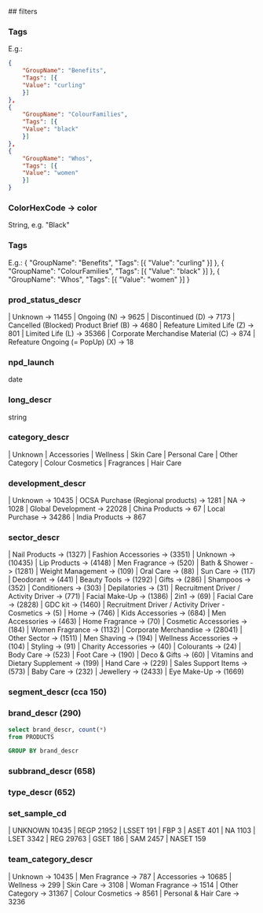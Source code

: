 ## filters

### Tags 

E.g.:
```json
{
    "GroupName": "Benefits",
    "Tags": [{
    "Value": "curling"
    }]
},
{
    "GroupName": "ColourFamilies",
    "Tags": [{
    "Value": "black"
    }]
},
{
    "GroupName": "Whos",
    "Tags": [{
    "Value": "women"
    }]
}
```

### ColorHexCode -> color 

String, e.g. "Black"

### Tags 

E.g.:
{
    "GroupName": "Benefits",
    "Tags": [{
      "Value": "curling"
    }]
},
{
    "GroupName": "ColourFamilies",
    "Tags": [{
      "Value": "black"
    }]
},
{
    "GroupName": "Whos",
    "Tags": [{
      "Value": "women"
    }]
}

	
### prod_status_descr 
 | Unknown -> 11455
 | Ongoing (N) -> 9625
 | Discontinued (D) -> 7173
 | Cancelled (Blocked) Product Brief (B) -> 4680
 | Refeature Limited Life (Z) -> 801
 | Limited Life (L) -> 35366
 | Corporate  Merchandise Material (C) -> 874
 | Refeature Ongoing (= PopUp) (X) -> 18

### npd_launch
  date
### long_descr
  string
### category_descr
| Unknown
| Accessories
| Wellness
| Skin Care
| Personal Care
| Other Category
| Colour Cosmetics
| Fragrances
| Hair Care

### development_descr
 | Unknown -> 10435
 | OCSA Purchase (Regional products) -> 1281
 | NA -> 1028
 | Global Development -> 22028
 | China Products -> 67
 | Local Purchase -> 34286
 | India Products -> 867

### sector_descr
| Nail Products -> (1327)
| Fashion Accessories -> (3351)
| Unknown -> (10435)
| Lip Products -> (4148)
| Men Fragrance -> (520)
| Bath & Shower -> (1281)
| Weight Management -> (109)
| Oral Care -> (88)
| Sun Care -> (117)
| Deodorant -> (441)
| Beauty Tools -> (1292)
| Gifts -> (286)
| Shampoos -> (352)
| Conditioners -> (303)
| Depilatories -> (31)
| Recruitment Driver / Activity Driver -> (771)
| Facial Make-Up -> (1386)
| 2in1 -> (69)
| Facial Care -> (2828)
| GDC kit -> (1460)
| Recruitment Driver / Activity Driver - Cosmetics -> (5)
| Home -> (746)
| Kids Accessories -> (684)
| Men Accessories -> (463)
| Home Fragrance -> (70)
| Cosmetic Accessories -> (184)
| Women Fragrance -> (1132)
| Corporate Merchandise -> (28041)
| Other Sector -> (1511)
| Men Shaving -> (194)
| Wellness Accessories -> (104)
| Styling -> (91)
| Charity Accessories -> (40)
| Colourants -> (24)
| Body Care -> (523)
| Foot Care -> (190)
| Deco & Gifts -> (60)
| Vitamins and Dietary Supplement -> (199)
| Hand Care -> (229)
| Sales Support Items -> (573)
| Baby Care -> (232)
| Jewellery -> (2433)
| Eye Make-Up -> (1669)

### segment_descr (cca 150)

### brand_descr (290)
```sql
select brand_descr, count(*)
from PRODUCTS

GROUP BY brand_descr
``` 

### subbrand_descr (658)

### type_descr (652)

### set_sample_cd
 | UNKNOWN	10435
 | REGP	21952
 | LSSET	191
 | FBP	3
 | ASET	401
 | NA	1103
 | LSET	3342
 | REG	29763
 | GSET	186
 | SAM	2457
 | NASET	159

### team_category_descr
 | Unknown -> 10435
 | Men Fragrance -> 787
 | Accessories -> 10685
 | Wellness -> 299
 | Skin Care -> 3108
 | Woman Fragrance -> 1514
 | Other Category -> 31367
 | Colour Cosmetics -> 8561
 | Personal & Hair Care -> 3236

